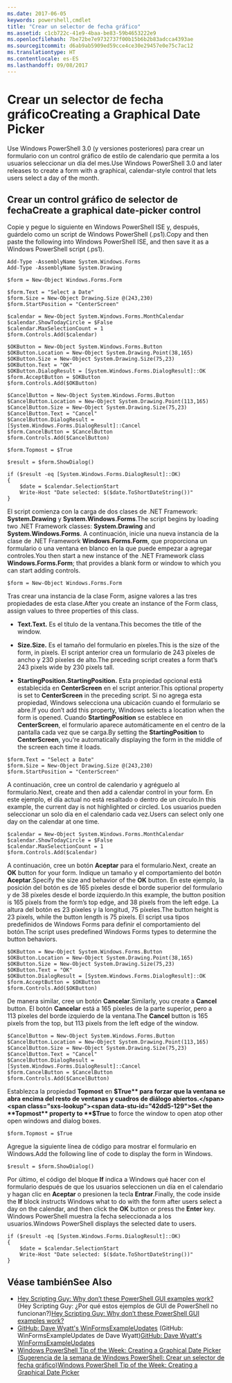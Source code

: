 ```yaml
---
ms.date: 2017-06-05
keywords: powershell,cmdlet
title: "Crear un selector de fecha gráfico"
ms.assetid: c1cb722c-41e9-4baa-be83-59b4653222e9
ms.openlocfilehash: 7be72be7e9732737f00b15b6b2b83adcca4393ae
ms.sourcegitcommit: d6ab9ab5909ed59cce4ce30e29457e0e75c7ac12
ms.translationtype: HT
ms.contentlocale: es-ES
ms.lasthandoff: 09/08/2017
---
```

# <a name="creating-a-graphical-date-picker"></a><span data-ttu-id="42dd5-103">Crear un selector de fecha gráfico</span><span class="sxs-lookup"><span data-stu-id="42dd5-103">Creating a Graphical Date Picker</span></span>
<span data-ttu-id="42dd5-104">Use Windows PowerShell 3.0 (y versiones posteriores) para crear un formulario con un control gráfico de estilo de calendario que permita a los usuarios seleccionar un día del mes.</span><span class="sxs-lookup"><span data-stu-id="42dd5-104">Use Windows PowerShell 3.0 and later releases to create a form with a graphical, calendar-style control that lets users select a day of the month.</span></span>

## <a name="create-a-graphical-date-picker-control"></a><span data-ttu-id="42dd5-105">Crear un control gráfico de selector de fecha</span><span class="sxs-lookup"><span data-stu-id="42dd5-105">Create a graphical date-picker control</span></span>
<span data-ttu-id="42dd5-106">Copie y pegue lo siguiente en Windows PowerShell ISE y, después, guárdelo como un script de Windows PowerShell (.ps1).</span><span class="sxs-lookup"><span data-stu-id="42dd5-106">Copy and then paste the following into Windows PowerShell ISE, and then save it as a Windows PowerShell script (.ps1).</span></span>

```
Add-Type -AssemblyName System.Windows.Forms
Add-Type -AssemblyName System.Drawing

$form = New-Object Windows.Forms.Form 

$form.Text = "Select a Date" 
$form.Size = New-Object Drawing.Size @(243,230) 
$form.StartPosition = "CenterScreen"

$calendar = New-Object System.Windows.Forms.MonthCalendar 
$calendar.ShowTodayCircle = $False
$calendar.MaxSelectionCount = 1
$form.Controls.Add($calendar) 

$OKButton = New-Object System.Windows.Forms.Button
$OKButton.Location = New-Object System.Drawing.Point(38,165)
$OKButton.Size = New-Object System.Drawing.Size(75,23)
$OKButton.Text = "OK"
$OKButton.DialogResult = [System.Windows.Forms.DialogResult]::OK
$form.AcceptButton = $OKButton
$form.Controls.Add($OKButton)

$CancelButton = New-Object System.Windows.Forms.Button
$CancelButton.Location = New-Object System.Drawing.Point(113,165)
$CancelButton.Size = New-Object System.Drawing.Size(75,23)
$CancelButton.Text = "Cancel"
$CancelButton.DialogResult = [System.Windows.Forms.DialogResult]::Cancel
$form.CancelButton = $CancelButton
$form.Controls.Add($CancelButton)

$form.Topmost = $True

$result = $form.ShowDialog() 

if ($result -eq [System.Windows.Forms.DialogResult]::OK)
{
    $date = $calendar.SelectionStart
    Write-Host "Date selected: $($date.ToShortDateString())"
}
```

<span data-ttu-id="42dd5-107">El script comienza con la carga de dos clases de .NET Framework: **System.Drawing** y **System.Windows.Forms**.</span><span class="sxs-lookup"><span data-stu-id="42dd5-107">The script begins by loading two .NET Framework classes: **System.Drawing** and **System.Windows.Forms**.</span></span> <span data-ttu-id="42dd5-108">A continuación, inicie una nueva instancia de la clase de .NET Framework **Windows.Forms.Form**, que proporciona un formulario o una ventana en blanco en la que puede empezar a agregar controles.</span><span class="sxs-lookup"><span data-stu-id="42dd5-108">You then start a new instance of the .NET Framework class **Windows.Forms.Form**; that provides a blank form or window to which you can start adding controls.</span></span>

```
$form = New-Object Windows.Forms.Form
```

<span data-ttu-id="42dd5-109">Tras crear una instancia de la clase Form, asigne valores a las tres propiedades de esta clase.</span><span class="sxs-lookup"><span data-stu-id="42dd5-109">After you create an instance of the Form class, assign values to three properties of this class.</span></span>

- <span data-ttu-id="42dd5-110">**Text.**</span><span class="sxs-lookup"><span data-stu-id="42dd5-110">**Text.**</span></span> <span data-ttu-id="42dd5-111">Es el título de la ventana.</span><span class="sxs-lookup"><span data-stu-id="42dd5-111">This becomes the title of the window.</span></span>

- <span data-ttu-id="42dd5-112">**Size.**</span><span class="sxs-lookup"><span data-stu-id="42dd5-112">**Size.**</span></span> <span data-ttu-id="42dd5-113">Es el tamaño del formulario en píxeles.</span><span class="sxs-lookup"><span data-stu-id="42dd5-113">This is the size of the form, in pixels.</span></span> <span data-ttu-id="42dd5-114">El script anterior crea un formulario de 243 píxeles de ancho y 230 píxeles de alto.</span><span class="sxs-lookup"><span data-stu-id="42dd5-114">The preceding script creates a form that’s 243 pixels wide by 230 pixels tall.</span></span>

- <span data-ttu-id="42dd5-115">**StartingPosition.**</span><span class="sxs-lookup"><span data-stu-id="42dd5-115">**StartingPosition.**</span></span> <span data-ttu-id="42dd5-116">Esta propiedad opcional está establecida en **CenterScreen** en el script anterior.</span><span class="sxs-lookup"><span data-stu-id="42dd5-116">This optional property is set to **CenterScreen** in the preceding script.</span></span> <span data-ttu-id="42dd5-117">Si no agrega esta propiedad, Windows selecciona una ubicación cuando el formulario se abre.</span><span class="sxs-lookup"><span data-stu-id="42dd5-117">If you don’t add this property, Windows selects a location when the form is opened.</span></span> <span data-ttu-id="42dd5-118">Cuando **StartingPosition** se establece en **CenterScreen**, el formulario aparece automáticamente en el centro de la pantalla cada vez que se carga.</span><span class="sxs-lookup"><span data-stu-id="42dd5-118">By setting the **StartingPosition** to **CenterScreen**, you’re automatically displaying the form in the middle of the screen each time it loads.</span></span>

```
$form.Text = "Select a Date" 
$form.Size = New-Object Drawing.Size @(243,230) 
$form.StartPosition = "CenterScreen"
```

<span data-ttu-id="42dd5-119">A continuación, cree un control de calendario y agréguelo al formulario.</span><span class="sxs-lookup"><span data-stu-id="42dd5-119">Next, create and then add a calendar control in your form.</span></span> <span data-ttu-id="42dd5-120">En este ejemplo, el día actual no está resaltado o dentro de un círculo.</span><span class="sxs-lookup"><span data-stu-id="42dd5-120">In this example, the current day is not highlighted or circled.</span></span> <span data-ttu-id="42dd5-121">Los usuarios pueden seleccionar un solo día en el calendario cada vez.</span><span class="sxs-lookup"><span data-stu-id="42dd5-121">Users can select only one day on the calendar at one time.</span></span>

```
$calendar = New-Object System.Windows.Forms.MonthCalendar 
$calendar.ShowTodayCircle = $False
$calendar.MaxSelectionCount = 1
$form.Controls.Add($calendar)
```

<span data-ttu-id="42dd5-122">A continuación, cree un botón **Aceptar** para el formulario.</span><span class="sxs-lookup"><span data-stu-id="42dd5-122">Next, create an **OK** button for your form.</span></span> <span data-ttu-id="42dd5-123">Indique un tamaño y el comportamiento del botón **Aceptar**.</span><span class="sxs-lookup"><span data-stu-id="42dd5-123">Specify the size and behavior of the **OK** button.</span></span> <span data-ttu-id="42dd5-124">En este ejemplo, la posición del botón es de 165 píxeles desde el borde superior del formulario y de 38 píxeles desde el borde izquierdo.</span><span class="sxs-lookup"><span data-stu-id="42dd5-124">In this example, the button position is 165 pixels from the form’s top edge, and 38 pixels from the left edge.</span></span> <span data-ttu-id="42dd5-125">La altura del botón es 23 píxeles y la longitud, 75 píxeles.</span><span class="sxs-lookup"><span data-stu-id="42dd5-125">The button height is 23 pixels, while the button length is 75 pixels.</span></span> <span data-ttu-id="42dd5-126">El script usa tipos predefinidos de Windows Forms para definir el comportamiento del botón.</span><span class="sxs-lookup"><span data-stu-id="42dd5-126">The script uses predefined Windows Forms types to determine the button behaviors.</span></span>

```
$OKButton = New-Object System.Windows.Forms.Button
$OKButton.Location = New-Object System.Drawing.Point(38,165)
$OKButton.Size = New-Object System.Drawing.Size(75,23)
$OKButton.Text = "OK"
$OKButton.DialogResult = [System.Windows.Forms.DialogResult]::OK
$form.AcceptButton = $OKButton
$form.Controls.Add($OKButton)
```

<span data-ttu-id="42dd5-127">De manera similar, cree un botón **Cancelar**.</span><span class="sxs-lookup"><span data-stu-id="42dd5-127">Similarly, you create a **Cancel** button.</span></span> <span data-ttu-id="42dd5-128">El botón **Cancelar** está a 165 píxeles de la parte superior, pero a 113 píxeles del borde izquierdo de la ventana.</span><span class="sxs-lookup"><span data-stu-id="42dd5-128">The **Cancel** button is 165 pixels from the top, but 113 pixels from the left edge of the window.</span></span>

```
$CancelButton = New-Object System.Windows.Forms.Button
$CancelButton.Location = New-Object System.Drawing.Point(113,165)
$CancelButton.Size = New-Object System.Drawing.Size(75,23)
$CancelButton.Text = "Cancel"
$CancelButton.DialogResult = [System.Windows.Forms.DialogResult]::Cancel
$form.CancelButton = $CancelButton
$form.Controls.Add($CancelButton)
```

<span data-ttu-id="42dd5-129">Establezca la propiedad **Topmost** en **$True** para forzar que la ventana se abra encima del resto de ventanas y cuadros de diálogo abiertos.</span><span class="sxs-lookup"><span data-stu-id="42dd5-129">Set the **Topmost** property to **$True** to force the window to open atop other open windows and dialog boxes.</span></span>

```
$form.Topmost = $True
```

<span data-ttu-id="42dd5-130">Agregue la siguiente línea de código para mostrar el formulario en Windows.</span><span class="sxs-lookup"><span data-stu-id="42dd5-130">Add the following line of code to display the form in Windows.</span></span>

```
$result = $form.ShowDialog()
```

<span data-ttu-id="42dd5-131">Por último, el código del bloque **If** indica a Windows qué hacer con el formulario después de que los usuarios seleccionen un día en el calendario y hagan clic en **Aceptar** o presionen la tecla **Entrar**.</span><span class="sxs-lookup"><span data-stu-id="42dd5-131">Finally, the code inside the **If** block instructs Windows what to do with the form after users select a day on the calendar, and then click the **OK** button or press the **Enter** key.</span></span> <span data-ttu-id="42dd5-132">Windows PowerShell muestra la fecha seleccionada a los usuarios.</span><span class="sxs-lookup"><span data-stu-id="42dd5-132">Windows PowerShell displays the selected date to users.</span></span>

```
if ($result -eq [System.Windows.Forms.DialogResult]::OK)
{
    $date = $calendar.SelectionStart
    Write-Host "Date selected: $($date.ToShortDateString())"
}
```

## <a name="see-also"></a><span data-ttu-id="42dd5-133">Véase también</span><span class="sxs-lookup"><span data-stu-id="42dd5-133">See Also</span></span>
- <span data-ttu-id="42dd5-134">[Hey Scripting Guy: Why don’t these PowerShell GUI examples work?](http://go.microsoft.com/fwlink/?LinkId=506644) (Hey Scripting Guy: ¿Por qué estos ejemplos de GUI de PowerShell no funcionan?)</span><span class="sxs-lookup"><span data-stu-id="42dd5-134">[Hey Scripting Guy:  Why don’t these PowerShell GUI examples work?](http://go.microsoft.com/fwlink/?LinkId=506644)</span></span>
- <span data-ttu-id="42dd5-135">[GitHub: Dave Wyatt's WinFormsExampleUpdates](https://github.com/dlwyatt/WinFormsExampleUpdates) (GitHub: WinFormsExampleUpdates de Dave Wyatt)</span><span class="sxs-lookup"><span data-stu-id="42dd5-135">[GitHub: Dave Wyatt's WinFormsExampleUpdates](https://github.com/dlwyatt/WinFormsExampleUpdates)</span></span>
- [<span data-ttu-id="42dd5-136">Windows PowerShell Tip of the Week: Creating a Graphical Date Picker (Sugerencia de la semana de Windows PowerShell: Crear un selector de fecha gráfico)</span><span class="sxs-lookup"><span data-stu-id="42dd5-136">Windows PowerShell Tip of the Week:  Creating a Graphical Date Picker</span></span>](http://technet.microsoft.com/library/ff730942.aspx)


